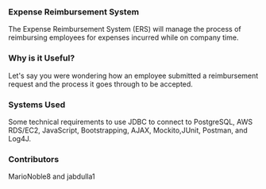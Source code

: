 ### Expense Reimbursement System

The Expense Reimbursement System (ERS) will manage the process of reimbursing employees for expenses incurred while on company time.

### Why is it Useful?

Let's say you were wondering how an employee submitted a reimbursement request and the process it goes through to be accepted.

### Systems Used

Some technical requirements to use JDBC to connect to PostgreSQL, AWS RDS/EC2, JavaScript, Bootstrapping, AJAX, Mockito,JUnit, Postman, and Log4J. 

### Contributors

MarioNoble8 and jabdulla1
